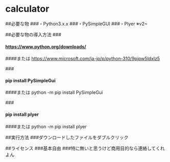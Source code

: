 # calculator
##必要な物
###・Python3.x.x
###・PySimpleGUI
###・Plyer     ※v2~

##必要な物の導入方法
###<Python>
#### https://www.python.org/downloads/
####または https://www.microsoft.com/ja-jp/p/python-310/9pjpw5ldxlz5

###<PyShimpleGui>
#### pip install PySimpleGui
####または python -m pip install PySimpleGui

###<Plyer>
#### pip install plyer
####または python -m pip install plyer

##実行方法
###ダウンロードしたファイルをダブルクリック

##ライセンス
###基本自由
###特に無いと思うけど商用目的なら連絡してくれよん
